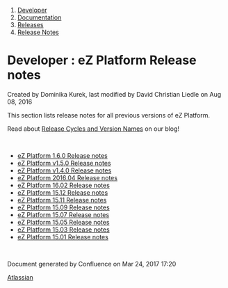1.  <span>[Developer](index.html)</span>
2.  <span>[Documentation](Documentation_31429504.html)</span>
3.  <span>[Releases](Releases_31429534.html)</span>
4.  <span>[Release Notes](Release-Notes_32867905.html)</span>

<span id="title-text"> Developer : eZ Platform Release notes </span>
====================================================================

Created by <span class="author"> Dominika Kurek</span>, last modified by <span class="editor"> David Christian Liedle</span> on Aug 08, 2016

This section lists release notes for all previous versions of eZ Platform.

Read about <a href="http://ez.no/Blog/eZ-Systems-Release-Cycles-and-Version-Names-Simplified" class="external-link">Release Cycles and Version Names</a> on our blog!

 

-   [eZ Platform 1.6.0 Release notes](eZ-Platform-1.6.0-Release-notes_32867639.html)
-   [eZ Platform v1.5.0 Release notes](eZ-Platform-v1.5.0-Release-notes_32114891.html)
-   [eZ Platform v1.4.0 Release notes](eZ-Platform-v1.4.0-Release-notes_32113421.html)
-   [eZ Platform 2016.04 Release notes](eZ-Platform-2016.04-Release-notes_31431643.html)
-   [eZ Platform 16.02 Release notes](eZ-Platform-16.02-Release-notes_31430106.html)
-   [eZ Platform 15.12 Release notes](eZ-Platform-15.12-Release-notes_31430093.html)
-   [eZ Platform 15.11 Release notes](eZ-Platform-15.11-Release-notes_31430067.html)
-   [eZ Platform 15.09 Release notes](eZ-Platform-15.09-Release-notes_31430041.html)
-   [eZ Platform 15.07 Release notes](eZ-Platform-15.07-Release-notes_31429990.html)
-   [eZ Platform 15.05 Release notes](eZ-Platform-15.05-Release-notes_31429968.html)
-   [eZ Platform 15.03 Release notes](eZ-Platform-15.03-Release-notes_31429950.html)
-   [eZ Platform 15.01 Release notes](eZ-Platform-15.01-Release-notes_31429941.html)

 

Document generated by Confluence on Mar 24, 2017 17:20

[Atlassian](http://www.atlassian.com/)


